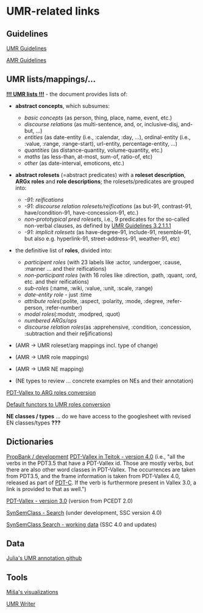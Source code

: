 # UMR-related links

## Guidelines
[UMR Guidelines](https://github.com/umr4nlp/umr-guidelines/blob/master/guidelines.md)  

[AMR Guidelines](https://github.com/amrisi/amr-guidelines/blob/master/amr.md)


## UMR lists/mappings/...
[**!!! UMR lists !!!**](https://docs.google.com/spreadsheets/d/1PVxgXW3ED3OWLieie9scr6iq_xuQ5RAA8YJKwbLwJ2E/edit#gid=1927108453) - the document provides lists of:
- **abstract concepts**, which subsumes: 
  - _basic concepts_ (as person, thing, place, name, event, etc.)
  - _discourse relations_ (as multi-sentence, and, or, inclusive-disj, and-but, ...)
  - _entities_ (as date-entity (i.e., :calendar, :day, ...), ordinal-entity (i.e., :value, :range, :range-start), url-entity, percentage-entity, ...)
  - _quantities_ (as distance-quantity, volume-quantity, etc.)
  - _maths_ (as less-than, at-most, sum-of, ratio-of, etc)
  - _other_ (as date-interval, emoticons, etc.)

- **abstract rolesets** (=abstract predicates) with a **roleset description**, **ARGx roles** and **role descriptions**; the rolesets/predicates are grouped into: 
  - _-91: reifications_
  - _-91: discourse relation rolesets/reifications_ (as but-91, contrast-91, have/condition-91, have-concession-91, etc.)
  - _non-prototypical pred rolesets_, i.e., 9 predicates for the so-called non-verbal clauses, as defined by [UMR Guidelines 3.2.1.1.1](https://github.com/umr4nlp/umr-guidelines/blob/master/guidelines.md#part-3-2-1-1-1-non-verbal-clauses)
  - _-91: implicit rolesets_  (as have-degree-91, include-91, resemble-91, but also e.g. hyperlink-91, street-address-91, weather-91, etc)

- the definitive list of **roles**, divided into:
  - _participent roles_ (with 23 labels like :actor, :undergoer, :cause, :manner ... and their reifications)
  - _non-participant roles_ (with 16 roles like :direction, :path, :quant, :ord, etc. and their reifications)
  - _sub-roles_ (:name, :wiki, :value, :unit, :scale, :range)
  - _date-entity role_ - just :time
  - _attribute roles_(:polite, :aspect, :polarity, :mode, :degree, :refer-person, :refer-number)
  - _modal roles_(:modstr, :modpred, :quot)
  - _numbered ARGs/ops_
  - _discourse relation roles_(as :apprehensive, :condition, :concession, :subtraction and their re§ifications)

- (AMR -> UMR roleset/arg mappings incl. type of change) 
- (AMR -> UMR role mappings)
- (AMR -> UMR NE mapping)
- (NE types to review ... concrete examples on NEs and their annotation)

[PDT-Vallex to ARG roles conversion](https://github.com/ufal/UMR/blob/main/tecto2umr/pdt_pb_mapping.xlsx)

[Default functors to UMR roles conversion](https://github.com/ufal/UMR/blob/main/tecto2umr/functors-to-umrlabels.txt)

**NE classes / types** ... do we have access to the googlesheet with revised EN classes/types **???**


## Dictionaries
[PropBank / development](https://verbs.colorado.edu/propbank-development/)
[PDT-Vallex in Teitok - version 4.0](https://lindat.mff.cuni.cz/services/teitok/pdtc10/index.php?action=vallex)  (i.e., "all the verbs in the PDT3.5 that have a PDT-Vallex id. Those are mostly verbs, but there are also other word classes in PDT-Vallex. The occurrences are taken from PDT3.5, and the frame information is taken from PDT-Vallex 4.0, released as part of [PDT-C](https://lindat.mff.cuni.cz/repository/xmlui/handle/11234/1-3185). If the verb is furthermore present in Vallex 3.0, a link is provided to that as well.")

[PDT-Vallex - version 3.0](https://lindat.mff.cuni.cz/services/PDT-Vallex/) (version from PCEDT 2.0)

[SynSemClass - Search](https://quest.ms.mff.cuni.cz/SynSemClassSearch/) (under development, SSC version 4.0)

[SynSemClass Search - working data](http://ufallab.ms.mff.cuni.cz/~fucikova/public_html/SSC_classmembers/) (SSC 4.0 and updates)




## Data

[Julia's UMR annotation github](https://github.com/cu-clear/UMR-Annotation)

## Tools

[Miša's visualizations](https://ufallab.ms.mff.cuni.cz/~mnovak/umr/graphs/)

[UMR Writer](http://umr-tool.cs.brandeis.edu/)

